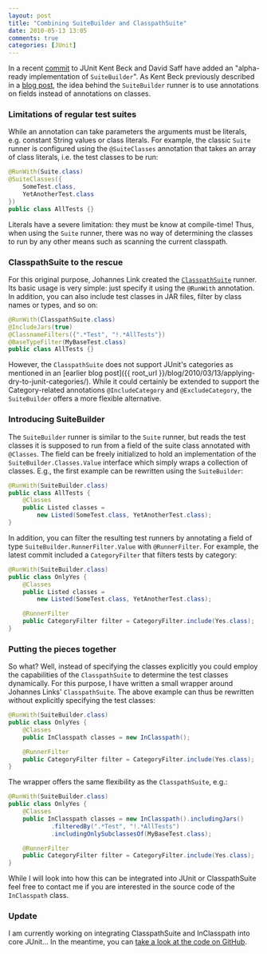 ```yaml
---
layout: post
title: "Combining SuiteBuilder and ClasspathSuite"
date: 2010-05-13 13:05
comments: true
categories: [JUnit]
---
```


In a recent [commit](http://github.com/KentBeck/junit/commit/f09cff79b941a525271f3f2838a9742b4c5c8d36) to JUnit Kent Beck and David Saff have added an "alpha-ready implementation of `SuiteBuilder`". As Kent Beck previously described in a [blog post](http://www.threeriversinstitute.org/blog/?p=456), the idea behind the `SuiteBuilder` runner is to use annotations on fields instead of annotations on classes.

<!--more-->

### Limitations of regular test suites

While an annotation can take parameters the arguments must be literals, e.g. constant String values or class literals. For example, the classic `Suite` runner is configured using the `@SuiteClasses` annotation that takes an array of class literals, i.e. the test classes to be run:

```java
@RunWith(Suite.class)
@SuiteClasses({
    SomeTest.class,
    YetAnotherTest.class
})
public class AllTests {}
```

Literals have a severe limitation: they must be know at compile-time! Thus, when using the `Suite` runner, there was no way of determining the classes to run by any other means such as scanning the current classpath.

### ClasspathSuite to the rescue

For this original purpose, Johannes Link created the [`ClasspathSuite`](http://johanneslink.net/projects/cpsuite.jsp) runner. Its basic usage is very simple: just specify it using the `@RunWith` annotation. In addition, you can also include test classes in JAR files, filter by class names or types, and so on:

```java
@RunWith(ClasspathSuite.class)
@IncludeJars(true)
@ClassnameFilters({".*Test", "!.*AllTests"})
@BaseTypeFilter(MyBaseTest.class)
public class AllTests {}
```

However, the `ClasspathSuite` does not support JUnit's categories as mentioned in an [earlier blog post]({{ root_url }}/blog/2010/03/13/applying-dry-to-junit-categories/). While it could certainly be extended to support the Category-related annotations `@IncludeCategory` and `@ExcludeCategory`, the `SuiteBuilder` offers a more flexible alternative.

### Introducing SuiteBuilder

The `SuiteBuilder` runner is similar to the `Suite` runner, but reads the test classes it is supposed to run from a field of the suite class annotated with `@Classes`. The field can be freely initialized to hold an implementation of the `SuiteBuilder.Classes.Value` interface which simply wraps a collection of classes. E.g., the first example can be rewritten using the `SuiteBuilder`:

```java
@RunWith(SuiteBuilder.class)
public class AllTests {
    @Classes
    public Listed classes =
        new Listed(SomeTest.class, YetAnotherTest.class);
}
```

In addition, you can filter the resulting test runners by annotating a field of type `SuiteBuilder.RunnerFilter.Value` with `@RunnerFilter`. For example, the latest commit included a `CategoryFilter` that filters tests by category:

```java
@RunWith(SuiteBuilder.class)
public class OnlyYes {
    @Classes
    public Listed classes =
        new Listed(SomeTest.class, YetAnotherTest.class);

    @RunnerFilter
    public CategoryFilter filter = CategoryFilter.include(Yes.class);
}
```

### Putting the pieces together

So what? Well, instead of specifying the classes explicitly you could employ the capabilities of the `ClasspathSuite` to determine the test classes dynamically. For this purpose, I have written a small wrapper around Johannes Links' `ClasspathSuite`. The above example can thus be rewritten without explicitly specifying the test classes:

```java
@RunWith(SuiteBuilder.class)
public class OnlyYes {
    @Classes
    public InClasspath classes = new InClasspath();

    @RunnerFilter
    public CategoryFilter filter = CategoryFilter.include(Yes.class);
}
```

The wrapper offers the same flexibility as the `ClasspathSuite`, e.g.:

```java
@RunWith(SuiteBuilder.class)
public class OnlyYes {
    @Classes
    public InClasspath classes = new InClasspath().includingJars()
            .filteredBy(".*Test", "!.*AllTests")
            .includingOnlySubclassesOf(MyBaseTest.class);

    @RunnerFilter
    public CategoryFilter filter = CategoryFilter.include(Yes.class);
}
```

While I will look into how this can be integrated into JUnit or ClasspathSuite feel free to contact me if you are interested in the source code of the `InClasspath` class.

### Update

I am currently working on integrating ClasspathSuite and InClasspath into core JUnit... In the meantime, you can [take a look at the code on GitHub](http://github.com/marcphilipp/junit/tree/master/src/main/java/org/junit/experimental/cpsuite/).
